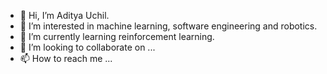 - 👋 Hi, I’m Aditya Uchil.
- 👀 I’m interested in machine learning, software engineering and robotics.
- 🌱 I’m currently learning reinforcement learning.
- 💞️ I’m looking to collaborate on ...
- 📫 How to reach me ...

<!---
AdityaU3672/AdityaU3672 is a ✨ special ✨ repository because its `README.md` (this file) appears on your GitHub profile.
You can click the Preview link to take a look at your changes.
--->
